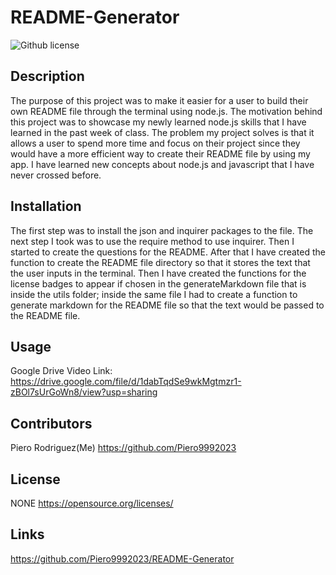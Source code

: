 # README-Generator
  ![Github license](https://img.shields.io/badge/license--blue.svg)
  ## Description
  The purpose of this project was to make it easier for a user to build their own README file through the terminal using node.js. The motivation behind this project was to showcase my newly learned node.js skills that I have learned in the past week of class. The problem my project solves is that it allows a user to spend more time and focus on their project since they would have a more efficient way to create their README file by using my app. I have learned new concepts about node.js and javascript that I have never crossed before. 
  ## Installation
  The first step was to install the json and inquirer packages to the file. The next step I took was to use the require method to use inquirer. Then I started to create the questions for the README. After that I have created the function to create the README file directory so that it stores the text that the user inputs in the terminal. Then I have created the functions for the license badges to appear if chosen in the generateMarkdown file that is inside the utils folder; inside the same file I had to create a function to generate markdown for the README file so that the text would be passed to the README file.
  ## Usage
  Google Drive Video Link: https://drive.google.com/file/d/1dabTqdSe9wkMgtmzr1-zBOl7sUrGoWn8/view?usp=sharing

  ## Contributors
  Piero Rodriguez(Me) https://github.com/Piero9992023
  
  ## License
  NONE
  https://opensource.org/licenses/
  
  ## Links
  https://github.com/Piero9992023/README-Generator

